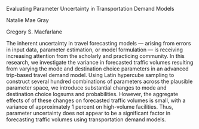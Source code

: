 Evaluating Parameter Uncertainty in Transportation Demand Models

Natalie Mae Gray

Gregory S. Macfarlane


The inherent uncertainty in travel forecasting models — arising from errors in input data, parameter   estimation, or model formulation — is receiving increasing attention from the scholarly and practicing community. In this research, we investigate the variance in forecasted traffic volumes resulting from varying the mode and destination choice parameters in an advanced trip-based travel demand model. Using Latin hypercube sampling to construct several hundred combinations of parameters across the plausible parameter space, we introduce substantial changes to mode and destination choice logsums and probabilities. However, the aggregate effects of of these changes on forecasted traffic volumes is small, with a variance of approximately 1 percent on high-volume facilities. Thus, parameter uncertainty does not appear to be a significant factor in forecasting traffic volumes using transportation demand models.